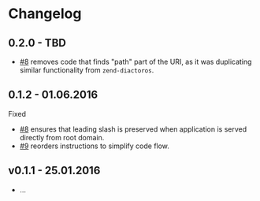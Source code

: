 # Changelog

## 0.2.0 - TBD

* [#8](https://github.com/mtymek/blast-base-url/pull/11) removes code that finds "path" part of the URI, as it was
duplicating similar functionality from `zend-diactoros`.
 
## 0.1.2 - 01.06.2016

Fixed

* [#8](https://github.com/mtymek/blast-base-url/pull/8) ensures that leading slash is preserved when application is served 
  directly from root domain.
* [#9](https://github.com/mtymek/blast-base-url/pull/9) reorders instructions to simplify code flow.


## v0.1.1 - 25.01.2016

* ...
